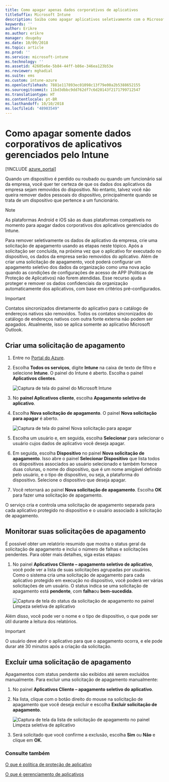 ```yaml
---
title: Como apagar apenas dados corporativos de aplicativos
titleSuffix: Microsoft Intune
description: Saiba como apagar aplicativos seletivamente com o Microsoft Intune.
keywords: ''
author: Erikre
ms.author: erikre
manager: dougeby
ms.date: 10/09/2018
ms.topic: article
ms.prod: ''
ms.service: microsoft-intune
ms.technology: ''
ms.assetid: 42605e6e-5b84-44ff-b86e-346ea123b53e
ms.reviewer: mghadial
ms.suite: ems
ms.custom: intune-azure
ms.openlocfilehash: 7881e117893ec01098c13f79e00a2b5388652155
ms.sourcegitcommit: 11bd3dbbc9dd762df7c6d20143f2171799712547
ms.translationtype: HT
ms.contentlocale: pt-BR
ms.lasthandoff: 10/10/2018
ms.locfileid: "48903549"
---
```

# <a name="how-to-wipe-only-corporate-data-from-intune-managed-apps"></a>Como apagar somente dados corporativos de aplicativos gerenciados pelo Intune

[!INCLUDE [azure_portal](./includes/azure_portal.md)]

Quando um dispositivo é perdido ou roubado ou quando um funcionário sai da empresa, você quer ter certeza de que os dados dos aplicativos da empresa sejam removidos do dispositivo. No entanto, talvez você não queira remover dados pessoais do dispositivo, principalmente quando se trata de um dispositivo que pertence a um funcionário.

>[!NOTE]
> As plataformas Android e iOS são as duas plataformas compatíveis no momento para apagar dados corporativos dos aplicativos gerenciados do Intune.

Para remover seletivamente os dados de aplicativo da empresa, crie uma solicitação de apagamento usando as etapas neste tópico. Após a solicitação ser concluída, na próxima vez que o aplicativo for executado no dispositivo, os dados da empresa serão removidos do aplicativo. Além de criar uma solicitação de apagamento, você poderá configurar um apagamento seletivo dos dados da organização como uma nova ação quando as condições de configurações de acesso de APP (Políticas de Proteção de Aplicativos) não forem atendidas. Esse recurso ajuda a proteger e remover os dados confidenciais da organização automaticamente dos aplicativos, com base em critérios pré-configurados.

>[!IMPORTANT]
> Contatos sincronizados diretamente do aplicativo para o catálogo de endereços nativos são removidos. Todos os contatos sincronizados do catálogo de endereços nativos com outra fonte externa não podem ser apagados. Atualmente, isso se aplica somente ao aplicativo Microsoft Outlook.

## <a name="create-a-wipe-request"></a>Criar uma solicitação de apagamento

1.  Entre no [Portal do Azure](https://portal.azure.com).

2.  Escolha **Todos os serviços**, digite **Intune** na caixa de texto de filtro e selecione **Intune**. O painel do Intune é aberto. Escolha o painel **Aplicativos clientes**.

    ![Captura de tela do painel do Microsoft Intune](./media/apps-selective-wipe01.png)

3.  No **painel Aplicativos cliente**, escolha **Apagamento seletivo de aplicativo**.

4.  Escolha **Nova solicitação de apagamento**. O painel **Nova solicitação para apagar** é aberto.

    ![Captura de tela do painel Nova solicitação para apagar](./media/AzurePortal_MAM_NewWipeRequest.png)

5.  Escolha um usuário e, em seguida, escolha **Selecionar** para selecionar o usuário cujos dados de aplicativo você deseja apagar.

6.  Em seguida, escolha **Dispositivo** no painel **Nova solicitação de apagamento**. Isso abre o painel **Selecionar Dispositivo** que lista todos os dispositivos associados ao usuário selecionado e também fornece duas colunas, o nome do dispositivo, que é um nome amigável definido pelo usuário, e o tipo de dispositivo, ou seja, a plataforma do dispositivo. Selecione o dispositivo que deseja apagar.

7.  Você retornará ao painel **Nova solicitação de apagamento**. Escolha **OK** para fazer uma solicitação de apagamento.

O serviço cria e controla uma solicitação de apagamento separada para cada aplicativo protegido no dispositivo e o usuário associado à solicitação de apagamento.

## <a name="monitor-your-wipe-requests"></a>Monitorar suas solicitações de apagamento

É possível obter um relatório resumido que mostra o status geral da solicitação de apagamento e inclui o número de falhas e solicitações pendentes. Para obter mais detalhes, siga estas etapas:

1.  No painel **Aplicativos Cliente – apagamento seletivo de aplicativo**, você pode ver a lista de suas solicitações agrupadas por usuários. Como o sistema cria uma solicitação de apagamento para cada aplicativo protegido em execução no dispositivo, você poderá ver várias solicitações de um usuário. O status indica se uma solicitação de apagamento está **pendente**, com **falha**ou **bem-sucedida**.

    ![Captura de tela do status da solicitação de apagamento no painel Limpeza seletiva de aplicativo](./media/wipe-request-status-1.png)

Além disso, você pode ver o nome e o tipo de dispositivo, o que pode ser útil durante a leitura dos relatórios.

>[!IMPORTANT]
> O usuário deve abrir o aplicativo para que o apagamento ocorra, e ele pode durar até 30 minutos após a criação da solicitação.

## <a name="delete-a-wipe-request"></a>Excluir uma solicitação de apagamento

Apagamentos com status pendente são exibidos até serem excluídos manualmente. Para excluir uma solicitação de apagamento manualmente:

1.  No painel **Aplicativos Cliente – apagamento seletivo do aplicativo**.

2.  Na lista, clique com o botão direito do mouse na solicitação de apagamento que você deseja excluir e escolha **Excluir solicitação de apagamento**.

    ![Captura de tela da lista de solicitação de apagamento no painel Limpeza seletiva de aplicativo](./media/delete-wipe-request.png)

3.  Será solicitado que você confirme a exclusão, escolha **Sim** ou **Não** e clique em **OK**.

### <a name="see-also"></a>Consulte também
[O que é política de proteção de aplicativo](app-protection-policy.md)

[O que é gerenciamento de aplicativos](app-management.md)
